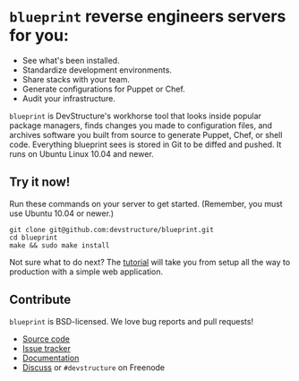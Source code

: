 # `blueprint` reverse engineers servers for you:

* See what's been installed.
* Standardize development environments.
* Share stacks with your team.
* Generate configurations for Puppet or Chef.
* Audit your infrastructure.

`blueprint` is DevStructure's workhorse tool that looks inside popular package managers, finds changes you made to configuration files, and archives software you built from source to generate Puppet, Chef, or shell code.  Everything blueprint sees is stored in Git to be diffed and pushed.  It runs on Ubuntu Linux 10.04 and newer.

## Try it now!

Run these commands on your server to get started.  (Remember, you must use Ubuntu 10.04 or newer.)

	git clone git@github.com:devstructure/blueprint.git
	cd blueprint
	make && sudo make install

Not sure what to do next?  The [tutorial](http://devstructure.com/tutorial.html) will take you from setup all the way to production with a simple web application.

## Contribute

`blueprint` is BSD-licensed.  We love bug reports and pull requests!

* [Source code](https://github.com/devstructure/blueprint)
* [Issue tracker](https://github.com/devstructure/blueprint/issues)
* [Documentation](http://devstructure.github.com/blueprint/)
* [Discuss](https://groups.google.com/forum/#!forum/blueprint-users) or `#devstructure` on Freenode
